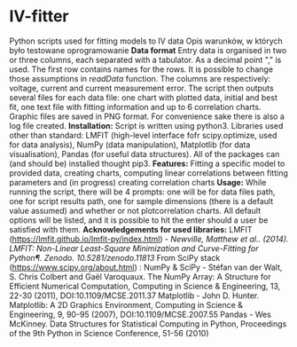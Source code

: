 # IV-fitter
Python scripts used for fitting models to IV data
Opis warunków, w których było testowane oprogramowanie
**Data format** 
Entry data is organised in two or three columns, each separated with a tabulator. As a decimal point "," is used. The first row contains names for the rows. It is possible to change those assumptions in _readData_ function. The columns are respectively: voltage, current and current measurement error.
The script then outputs several files for each data file: one chart with plotted data, initial and best fit, one text file with fitting information and up to 6 correlation charts. Graphic files are saved in PNG format.
For convenience sake there is also a log file created.
**Installation:** 
Script is written using python3. Libraries used other than standard: LMFIT (high-level interface fofr scipy.optimize, used for data analysis), NumPy (data manipulation), Matplotlib (for data visualisation), Pandas (for useful data structures).
All of the packages can (and should be) installed thought pip3.
**Features:** 
Fitting a specific model to provided data, creating charts, computing linear correlations between fitting parameters and (in progress) creating correlation charts
**Usage:**
While running the script, there will be 4 prompts: one will be for data files path, one for script results path, one for sample dimensions (there is a default value assumed) and whether or not plotcorrelation charts. All default options will be listed, and it is possible to hit the enter should a user be satisfied with them.
**Acknowledgements for used libraries:** 
LMFIT (https://lmfit.github.io/lmfit-py/index.html) - _Newville, Matthew et al.. (2014). LMFIT: Non-Linear Least-Square Minimization and Curve-Fitting for Python¶. Zenodo. 10.5281/zenodo.11813_
From SciPy stack (https://www.scipy.org/about.html) :
NumPy & SciPy - Stéfan van der Walt, S. Chris Colbert and Gaël Varoquaux. The NumPy Array: A Structure for Efficient Numerical Computation, Computing in Science & Engineering, 13, 22-30 (2011), DOI:10.1109/MCSE.2011.37
Matplotlib - John D. Hunter. Matplotlib: A 2D Graphics Environment, Computing in Science & Engineering, 9, 90-95 (2007), DOI:10.1109/MCSE.2007.55
Pandas - Wes McKinney. Data Structures for Statistical Computing in Python, Proceedings of the 9th Python in Science Conference, 51-56 (2010)